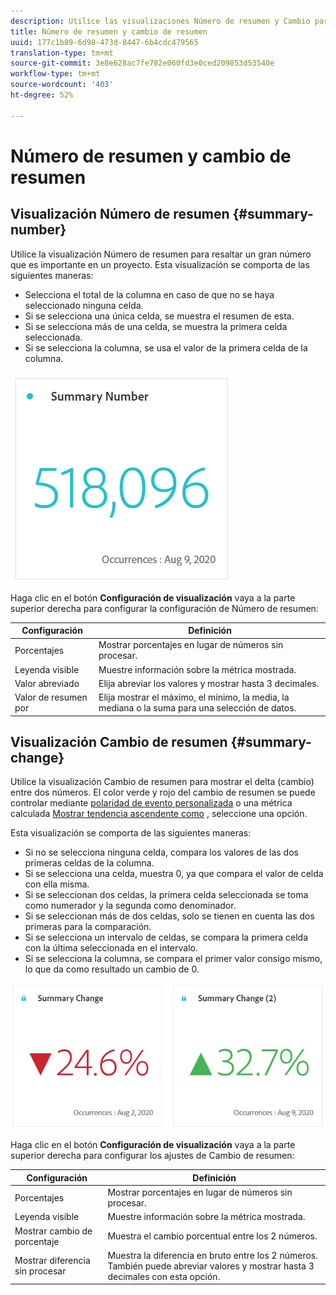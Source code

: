 ```yaml
---
description: Utilice las visualizaciones Número de resumen y Cambio para mostrar puntos de datos importantes en un proyecto.
title: Número de resumen y cambio de resumen
uuid: 177c1b89-6d98-473d-8447-6b4cdc479565
translation-type: tm+mt
source-git-commit: 3e8e628ac7fe782e060fd3e0ced209853d53540e
workflow-type: tm+mt
source-wordcount: '403'
ht-degree: 52%

---
```



# Número de resumen y cambio de resumen

## Visualización Número de resumen {#summary-number}

Utilice la visualización Número de resumen para resaltar un gran número que es importante en un proyecto. Esta visualización se comporta de las siguientes maneras:

* Selecciona el total de la columna en caso de que no se haya seleccionado ninguna celda.
* Si se selecciona una única celda, se muestra el resumen de esta.
* Si se selecciona más de una celda, se muestra la primera celda seleccionada.
* Si se selecciona la columna, se usa el valor de la primera celda de la columna.

![Número de resumen](assets/summary-number.png)

Haga clic en el botón **Configuración de visualización** vaya a la parte superior derecha para configurar la configuración de Número de resumen:

| Configuración | Definición |
|--- |--- |
| Porcentajes | Mostrar porcentajes en lugar de números sin procesar. |
| Leyenda visible | Muestre información sobre la métrica mostrada. |
| Valor abreviado | Elija abreviar los valores y mostrar hasta 3 decimales. |
| Valor de resumen por | Elija mostrar el máximo, el mínimo, la media, la mediana o la suma para una selección de datos. |

## Visualización Cambio de resumen {#summary-change}

Utilice la visualización Cambio de resumen para mostrar el delta (cambio) entre dos números. El color verde y rojo del cambio de resumen se puede controlar mediante [polaridad de evento personalizada](https://docs.adobe.com/content/help/es-ES/analytics/admin/admin-tools/success-events/success-event.html) o una métrica calculada [Mostrar tendencia ascendente como](https://docs.adobe.com/content/help/es-ES/analytics/components/calculated-metrics/calcmetric-workflow/cm-build-metrics.html) , seleccione una opción.

Esta visualización se comporta de las siguientes maneras:

* Si no se selecciona ninguna celda, compara los valores de las dos primeras celdas de la columna.
* Si se selecciona una celda, muestra 0, ya que compara el valor de celda con ella misma.
* Si se seleccionan dos celdas, la primera celda seleccionada se toma como numerador y la segunda como denominador.
* Si se seleccionan más de dos celdas, solo se tienen en cuenta las dos primeras para la comparación.
* Si se selecciona un intervalo de celdas, se compara la primera celda con la última seleccionada en el intervalo.
* Si se selecciona la columna, se compara el primer valor consigo mismo, lo que da como resultado un cambio de 0.

![Cambio de resumen](assets/summary-change.png)

Haga clic en el botón **Configuración de visualización** vaya a la parte superior derecha para configurar los ajustes de Cambio de resumen:

| Configuración | Definición |
|--- |--- |
| Porcentajes | Mostrar porcentajes en lugar de números sin procesar. |
| Leyenda visible | Muestre información sobre la métrica mostrada. |
| Mostrar cambio de porcentaje | Muestra el cambio porcentual entre los 2 números. |
| Mostrar diferencia sin procesar | Muestra la diferencia en bruto entre los 2 números. También puede abreviar valores y mostrar hasta 3 decimales con esta opción. |
